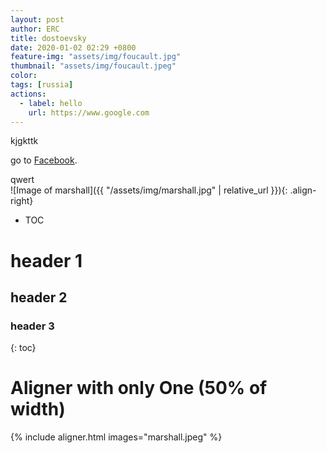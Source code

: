 ```yaml
---
layout: post
author: ERC
title: dostoevsky
date: 2020-01-02 02:29 +0800
feature-img: "assets/img/foucault.jpg"
thumbnail: "assets/img/foucault.jpeg"
color: 
tags: [russia]
actions:
  - label: hello
    url: https://www.google.com
---
```

kjgkttk

go to [Facebook][face-book].

[face-book]: https://www.facebook.com

qwert
<br>
![Image of marshall]({{ "/assets/img/marshall.jpg" | relative_url }}){: .align-right}

* TOC

# header 1
## header 2
### header 3


{: toc}

# Aligner with only One (50% of width)
{% include aligner.html images="marshall.jpeg" %}
